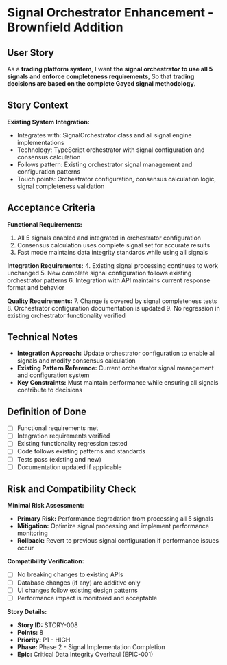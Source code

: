 # Signal Orchestrator Enhancement - Brownfield Addition

## User Story

As a **trading platform system**,
I want **the signal orchestrator to use all 5 signals and enforce completeness requirements**,
So that **trading decisions are based on the complete Gayed signal methodology**.

## Story Context

**Existing System Integration:**
- Integrates with: SignalOrchestrator class and all signal engine implementations
- Technology: TypeScript orchestrator with signal configuration and consensus calculation
- Follows pattern: Existing orchestrator signal management and configuration patterns
- Touch points: Orchestrator configuration, consensus calculation logic, signal completeness validation

## Acceptance Criteria

**Functional Requirements:**
1. All 5 signals enabled and integrated in orchestrator configuration
2. Consensus calculation uses complete signal set for accurate results
3. Fast mode maintains data integrity standards while using all signals

**Integration Requirements:**
4. Existing signal processing continues to work unchanged
5. New complete signal configuration follows existing orchestrator patterns
6. Integration with API maintains current response format and behavior

**Quality Requirements:**
7. Change is covered by signal completeness tests
8. Orchestrator configuration documentation is updated
9. No regression in existing orchestrator functionality verified

## Technical Notes

- **Integration Approach:** Update orchestrator configuration to enable all signals and modify consensus calculation
- **Existing Pattern Reference:** Current orchestrator signal management and configuration system
- **Key Constraints:** Must maintain performance while ensuring all signals contribute to decisions

## Definition of Done

- [ ] Functional requirements met
- [ ] Integration requirements verified
- [ ] Existing functionality regression tested
- [ ] Code follows existing patterns and standards
- [ ] Tests pass (existing and new)
- [ ] Documentation updated if applicable

## Risk and Compatibility Check

**Minimal Risk Assessment:**
- **Primary Risk:** Performance degradation from processing all 5 signals
- **Mitigation:** Optimize signal processing and implement performance monitoring
- **Rollback:** Revert to previous signal configuration if performance issues occur

**Compatibility Verification:**
- [ ] No breaking changes to existing APIs
- [ ] Database changes (if any) are additive only
- [ ] UI changes follow existing design patterns
- [ ] Performance impact is monitored and acceptable

**Story Details:**
- **Story ID:** STORY-008
- **Points:** 8
- **Priority:** P1 - HIGH
- **Phase:** Phase 2 - Signal Implementation Completion
- **Epic:** Critical Data Integrity Overhaul (EPIC-001)